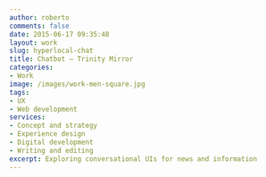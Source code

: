 ```yaml
---
author: roberto
comments: false
date: 2015-06-17 09:35:48
layout: work
slug: hyperlocal-chat
title: Chatbot — Trinity Mirror
categories:
- Work
image: /images/work-men-square.jpg
tags:
- UX
- Web development
services:
- Concept and strategy
- Experience design
- Digital development
- Writing and editing
excerpt: Exploring conversational UIs for news and information
---
```

